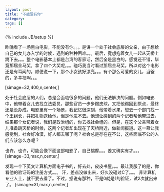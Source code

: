 ```yaml
---
layout: post
title: "不能没有你"
category: 
tags: []
---
```

{% include JB/setup %}

昨晚看了一场黑白电影，不能没有你。。。是讲一个处于社会底层的父亲，由于想给自己的女儿办入学的时候，遇到的种种困难。。。最后，竟想抱着女儿一起从天桥上跳下去。。。整个电影基本上都是台湾的客家话，然后全是黑白的，感觉还不错，毕竟那届金马奖，拿了四个大奖呢。。。碰巧我当时看过那届金马奖，所以对这个电影还是有耳闻的。顺便说一下，那个小女孩好漂亮。。。有个那么可爱的女儿，当爸的，多幸福啊。。。

[simage=32,400,n,center,]

处于社会底层的人们，总是会面临很多的问题，他们无法解决的问题。例如电影中，他带着女儿去找立法委员，那些官员一步步踢皮球，又把他踢回到原点，最终还是没办成。电影里有一个场景，我记忆很深刻，他带着水果，想去一个部门找一个王组长，并把礼物送给他，但是他进不去。他想让碰到的两个记者帮他带进去，结果那个女记者说，我们是政治组的，你去找社会组的。但是，在这个父亲带着女儿准备跳天桥的时候，这两个记者却出现在了天桥附近，做新闻报道。这一幕让我感觉到，社会好冷漠，好人都去哪了呢？社会总是存在在不公，这些面临不公的人们应该怎么办呢？

也许，也许，可能会像下面这部电影了，自己揣摩。。。姜文确实有才。。。
[simage=33,max,n,center,]

发现一个下英文计算机方面电子书的，好去处，皮皮书屋。。。最让我服了的是，你看他的验证码的注册方式。。。
汗，差点没做出来，好久没碰过C了。。。
非计算机专业人士，就不要去看了。不过，据说有那种，不是0就是1的验证，试2次就出来了。
[simage=31,max,n,center,]

